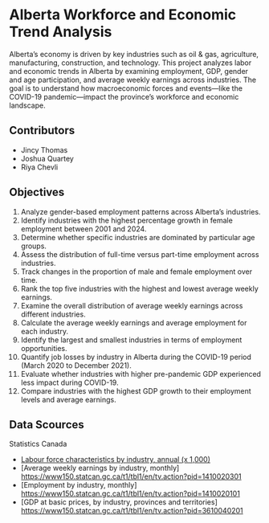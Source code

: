 # Alberta Workforce and Economic Trend Analysis
Alberta’s economy is driven by key industries such as oil & gas, agriculture, manufacturing, construction, and technology. This project analyzes labor and economic trends in Alberta by examining employment, GDP, gender and age participation, and average weekly earnings across industries. The goal is to understand how macroeconomic forces and events—like the COVID-19 pandemic—impact the province’s workforce and economic landscape.
## Contributors 
- Jincy Thomas
- Joshua Quartey
- Riya Chevli
## Objectives
1. Analyze gender-based employment patterns across Alberta’s industries.
2. Identify industries with the highest percentage growth in female employment between 2001 and 2024.
3. Determine whether specific industries are dominated by particular age groups.
4. Assess the distribution of full-time versus part-time employment across industries.
5. Track changes in the proportion of male and female employment over time.
6. Rank the top five industries with the highest and lowest average weekly earnings.
7. Examine the overall distribution of average weekly earnings across different industries.
8. Calculate the average weekly earnings and average employment for each industry.
9. Identify the largest and smallest industries in terms of employment opportunities.
10. Quantify job losses by industry in Alberta during the COVID-19 period (March 2020 to December 2021).
11. Evaluate whether industries with higher pre-pandemic GDP experienced less impact during COVID-19.
12. Compare industries with the highest GDP growth to their employment levels and average earnings.
## Data Scources
Statistics Canada
- [Labour force characteristics by industry, annual (x 1,000)](https://www150.statcan.gc.ca/t1/tbl1/en/tv.action?pid=1410002301)
- [Average weekly earnings by industry, monthly] https://www150.statcan.gc.ca/t1/tbl1/en/tv.action?pid=1410020301
- [Employment by industry, monthly] https://www150.statcan.gc.ca/t1/tbl1/en/tv.action?pid=1410020101
- [GDP at basic prices, by industry, provinces and territories] https://www150.statcan.gc.ca/t1/tbl1/en/tv.action?pid=3610040201
